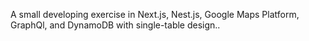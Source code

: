 A small developing exercise in Next.js, Nest.js, Google Maps Platform, GraphQl, and DynamoDB with single-table design..
